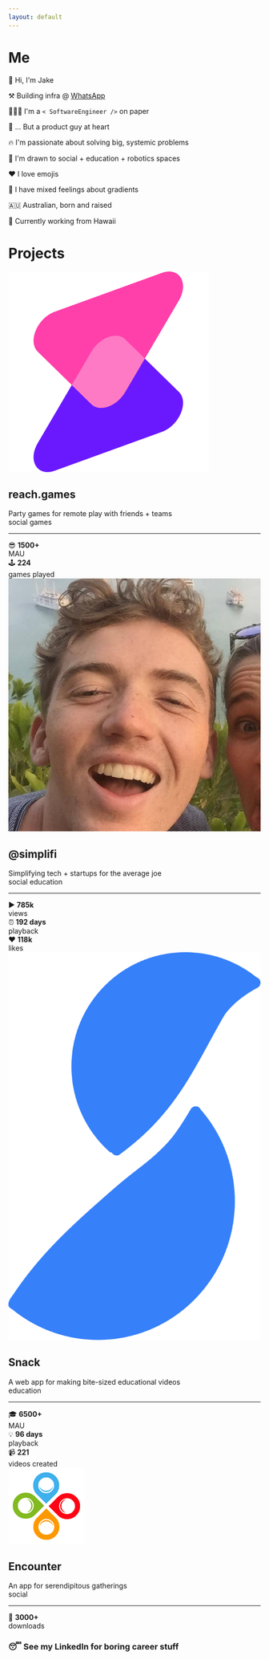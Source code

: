 ```yaml
---
layout: default
---
```


# Me

<div class='card'>
  <p>👋 Hi, I'm Jake</p>
</div>

<div class='card'>
  <p>⚒️  Building infra @ <a href='http://whatsapp.com/' target='_blank'>WhatsApp</a></p>
</div>

<div class='card'>
  <p>👨🏻‍💻 I'm a <code>< SoftwareEngineer /></code> on paper</p>
</div>

<div class='card'>
  <p>🧱 ... But a product guy at heart</p>
</div>

<div class='card'>
  <p>🔥 I'm passionate about solving big, systemic problems</p>
</div>

<div class='card'>
  <p>🤔 I'm drawn to social + education + robotics spaces</p>
</div>

<div class='card'>
  <p>❤️  I love emojis</p>
</div>

<div class='card'>
  <p>🌈 I have mixed feelings about gradients</p>
</div>

<div class='card'>
  <p>🇦🇺 Australian, born and raised</p>
</div>

<div class='card'>
  <p>🌴 Currently working from Hawaii</p>
</div>

<div class='separator'></div>
<div class='separator'></div>
<div class='separator'></div>

# Projects

<div class='card clickable' onclick="window.open('https://www.reach.games','_blank');">
  <div class='header'>
    <img src="/assets/img/reach-games.png" />
    <div class='details'>
      <h2><a>reach.games</a></h2>
      <span>Party games for remote play with friends + teams</span>
      <div class='tag-container'>
        <span class='tag'>social</span>
        <span class='tag'>games</span>
      </div>
    </div>
  </div>
  <hr />
  <div class='stats'>
    <div class='item'>
      <span class='emoji'>😎</span>
      <span>
        <strong>1500+</strong>
        <br/>
        MAU
      </span>
    </div>
    <div class='item'>
      <span class='emoji'>🕹️</span>
      <span>
        <strong>224</strong>
        <br/>
        games played
      </span>
    </div>
  </div>
</div>

<div class='separator'></div>

<div class='card clickable' onclick="window.open('https://www.tiktok.com/@simplifi','_blank');">
  <div class='header'>
    <img src="/assets/img/logo.jpg" />
    <div class='details'>
      <h2><a>@simplifi</a></h2>
      <span>Simplifying tech + startups for the average joe</span>
      <div class='tag-container'>
        <span class='tag'>social</span>
        <span class='tag'>education</span>
      </div>
    </div>
  </div>
  <hr />
  <div class='stats'>
    <div class='item'>
      <span class='emoji'>▶️</span>
      <span>
        <strong>785k</strong>
        <br/>
        views
      </span>
    </div>
    <div class='item'>
      <span class='emoji'>⏰</span>
      <span>
        <strong>192 days</strong>
        <br/>
        playback
      </span>
    </div>
    <div class='item'>
      <span class='emoji'>❤️</span>
      <span>
        <strong>118k</strong>
        <br/>
        likes
      </span>
    </div>
  </div>
</div>

<div class='separator'></div>

<div class='card clickable' onclick="window.open('https://www.snackapp.io','_blank');">
  <div class='header'>
    <img src="/assets/img/snack.svg" />
    <div class='details'>
      <h2><a>Snack</a></h2>
      <span>A web app for making bite-sized educational videos</span>
      <div class='tag-container'>
        <span class='tag'>education</span>
      </div>
    </div>
  </div>
  <hr />
  <div class='stats'>
    <div class='item'>
      <span class='emoji'>🎓</span>
      <span>
        <strong>6500+</strong>
        <br/>
        MAU
      </span>
    </div>
    <div class='item'>
      <span class='emoji'>💡</span>
      <span>
        <strong>96 days</strong>
        <br/>
        playback
      </span>
    </div>
    <div class='item'>
      <span class='emoji'>📹</span>
      <span>
        <strong>221</strong>
        <br/>
        videos created
      </span>
    </div>
  </div>
</div>

<div class='separator'></div>

<div class='card clickable' onclick="window.open('https://github.com/earthtojake/encounter','_blank');">
  <div class='header'>
    <img src="/assets/img/encounter.png" />
    <div class='details'>
      <h2><a>Encounter</a></h2>
      <span>An app for serendipitous gatherings</span>
      <div class='tag-container'>
        <span class='tag'>social</span>
      </div>
    </div>
  </div>
  <hr />
  <div class='stats'>
    <div class='item'>
      <span class='emoji'>📲</span>
      <span>
        <strong>3000+</strong>
        <br/>
        downloads
      </span>
    </div>
  </div>
</div>

<div class='separator'></div>

<div class='card clickable' onclick="window.open('https://www.linkedin.com/in/jake-fitzgerald-680855b1/','_blank');">
  <h3>😴 See my <a>LinkedIn</a> for boring career stuff</h3>
</div>